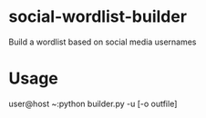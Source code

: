 social-wordlist-builder
=======================

Build a wordlist based on social media usernames

Usage
=====

user@host ~:python builder.py -u <username> [-o outfile]
